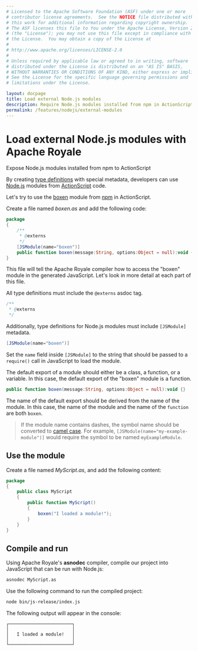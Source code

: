 ```yaml
---
# Licensed to the Apache Software Foundation (ASF) under one or more
# contributor license agreements.  See the NOTICE file distributed with
# this work for additional information regarding copyright ownership.
# The ASF licenses this file to You under the Apache License, Version 2.0
# (the "License"); you may not use this file except in compliance with
# the License.  You may obtain a copy of the License at
# 
# http://www.apache.org/licenses/LICENSE-2.0
# 
# Unless required by applicable law or agreed to in writing, software
# distributed under the License is distributed on an "AS IS" BASIS,
# WITHOUT WARRANTIES OR CONDITIONS OF ANY KIND, either express or implied.
# See the License for the specific language governing permissions and
# limitations under the License.

layout: docpage
title: Load external Node.js modules
description: Require Node.js modules installed from npm in ActionScript and Apache Royale
permalink: /features/nodejs/external-modules
---
```


# Load external Node.js modules with Apache Royale

Expose Node.js modules installed from npm to ActionScript

By creating [type definitions](features/externs) with special metadata, developers can use [Node.js](features/nodejs) modules from [ActionScript](features/as3) code.

Let's try to use the [boxen](https://www.npmjs.com/package/boxen) module from [npm](https://www.npmjs.com/) in ActionScript.

Create a file named *boxen.as* and add the following code:

```actionscript
package
{
	/**
	 * @externs
	 */
	[JSModule(name="boxen")]
	public function boxen(message:String, options:Object = null):void {}
}
```

This file will tell the Apache Royale compiler how to access the "boxen" module in the generated JavaScript. Let's look in more detail at each part of this file.

All type definitions must include the `@externs` asdoc tag.


```actionscript
/**
 * @externs
 */
```

Additionally, type definitions for Node.js modules must include `[JSModule]` metadata.

```actionscript
[JSModule(name="boxen")]
```

Set the `name` field inside `[JSModule]` to the string that should be passed to a `require()` call in JavaScript to load the module.

The default export of a module should either be a class, a function, or a variable. In this case, the default export of the "boxen" module is a function.

```actionscript
public function boxen(message:String, options:Object = null):void {}
```

The name of the default export should be derived from the name of the module. In this case, the name of the module and the name of the `function` are both `boxen`.

> If the module name contains dashes, the symbol name should be converted to [camel case](https://en.wikipedia.org/wiki/Camel_case). For example, `[JSModule(name="my-example-module")]` would require the symbol to be named `myExampleModule`.

## Use the module

Create a file named *MyScript.as*, and add the following content:

```actionscript
package
{
	public class MyScript
	{
		public function MyScript()
		{
			boxen("I loaded a module!");
		}
	}
}
```

## Compile and run

Using Apache Royale's **asnodec** compiler, compile our project into JavaScript that can be run with Node.js:

```sh
asnodec MyScript.as
```

Use the following command to run the compiled project:

```sh
node bin/js-release/index.js
```

The following output will appear in the console:

```
┌────────────────────────┐
│                        │
│   I loaded a module!   │
│                        │
└────────────────────────┘
```